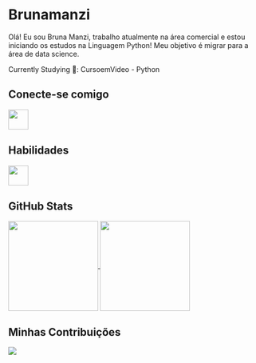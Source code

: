 <!--
**Brunamanzi/Brunamanzi** is a ✨ _special_ ✨ repository because its `README.md` (this file) appears on your GitHub profile.

Here are some ideas to get you started:

- 🔭 I’m currently working on ...
- 🌱 I’m currently learning ...
- 👯 I’m looking to collaborate on ...
- 🤔 I’m looking for help with ...
- 💬 Ask me about ...
- 📫 How to reach me: ...
- 😄 Pronouns: ...
- ⚡ Fun fact: ...
-->
# Brunamanzi

Olá! Eu sou Bruna Manzi, trabalho atualmente na área comercial e estou iniciando os estudos na Linguagem Python! Meu objetivo é migrar para a área de data science. 

Currently Studying 🚀: CursoemVideo - Python

## Conecte-se comigo
<div>
  <a href="[https://www.linkedin.com/in/brunamanzi/](https://www.linkedin.com/in/brunamanzi1/)">
  <img height=40  src=https://img.shields.io/badge/Linkedin-FFF??style=for-the-badge&logo=linkedin&logoColor=E0115F&>
  </a>
</div>

## Habilidades

<div>
  <img height=40  src=https://img.shields.io/badge/Python-E0115F??style=for-the-badge&logo=python&logoColor=FFF>
</div>

## GitHub Stats

<div>
  <a href="https://github.com/Brunamanzi">
  <img height=180 align= center src=https://github-readme-stats.vercel.app/api?username=Brunamanzi&theme=transparent&hide_title=false&bg_color=000&hide_border=true&show_icons=true&icon_color=E0115F&title_color=E0115F&text_color=FFF>
  <img height=180 align= center src=https://github-readme-stats.vercel.app/api/top-langs/?username=Brunamanzi&layout=compact&theme=transparent&hide_title=false&bg_color=000&hide_border=true&show_icons=true&icon_color=E0115F&title_color=E0115F&text_color=FFF>
  </a>
</div>

## Minhas Contribuições

<div>
  <a href="https://github.com/brunamanzi/Python_ExerciciosCursoemVideo_BM">
  <img align= center src=https://github-readme-stats.vercel.app/api/pin/?username=Brunamanzi&repo=Python_ExerciciosCursoemVideo_BM&bg_color=000&hide_border=true&border_color=E0115F&show_icons=true&icon_color=E0115F&title_color=E0115F&text_color=FFF>
  </a>  
 
  
</div>
